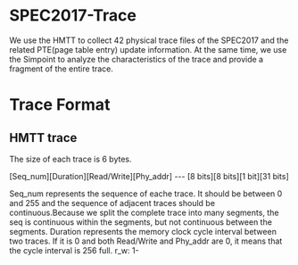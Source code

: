 # SPEC2017-Trace
We use the HMTT to collect 42 physical trace files of the SPEC2017 and the related PTE(page table entry) update information. At the same time, we use the Simpoint to analyze the characteristics of the trace and provide a fragment of the entire trace.

# Trace Format
## HMTT trace
The size of each trace is 6 bytes.


[Seq_num][Duration][Read/Write][Phy_addr] --- [8 bits][8 bits][1 bit][31 bits]

Seq_num represents the sequence of eache trace. It should be between 0 and 255 and the sequence of adjacent traces should be continuous.Because we split the complete trace into many segments, the seq is continuous within the segments, but not continuous between the segments.
Duration represents the memory clock cycle interval between two traces. If it is 0 and both Read/Write and Phy_addr are 0, it means that the cycle interval is 256 full.
r_w: 1-

